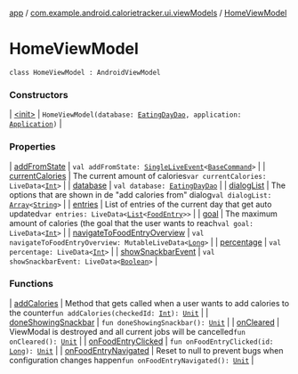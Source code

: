 [app](../../index.md) / [com.example.android.calorietracker.ui.viewModels](../index.md) / [HomeViewModel](./index.md)

# HomeViewModel

`class HomeViewModel : AndroidViewModel`

### Constructors

| [&lt;init&gt;](-init-.md) | `HomeViewModel(database: `[`EatingDayDao`](../../com.example.android.calorietracker.data.room/-eating-day-dao/index.md)`, application: `[`Application`](https://developer.android.com/reference/android/app/Application.html)`)` |

### Properties

| [addFromState](add-from-state.md) | `val addFromState: `[`SingleLiveEvent`](../../com.example.android.calorietracker.utils/-single-live-event/index.md)`<`[`BaseCommand`](../../com.example.android.calorietracker.utils/-base-command/index.md)`>` |
| [currentCalories](current-calories.md) | The current amount of calories`var currentCalories: LiveData<`[`Int`](https://kotlinlang.org/api/latest/jvm/stdlib/kotlin/-int/index.html)`>` |
| [database](database.md) | `val database: `[`EatingDayDao`](../../com.example.android.calorietracker.data.room/-eating-day-dao/index.md) |
| [dialogList](dialog-list.md) | The options that are shown in de "add calories from" dialog`val dialogList: `[`Array`](https://kotlinlang.org/api/latest/jvm/stdlib/kotlin/-array/index.html)`<`[`String`](https://kotlinlang.org/api/latest/jvm/stdlib/kotlin/-string/index.html)`>` |
| [entries](entries.md) | List of entries of the current day that get auto updated`var entries: LiveData<`[`List`](https://kotlinlang.org/api/latest/jvm/stdlib/kotlin.collections/-list/index.html)`<`[`FoodEntry`](../../com.example.android.calorietracker.data.models/-food-entry/index.md)`>>` |
| [goal](goal.md) | The maximum amount of calories (the goal that the user wants to reach`val goal: LiveData<`[`Int`](https://kotlinlang.org/api/latest/jvm/stdlib/kotlin/-int/index.html)`>` |
| [navigateToFoodEntryOverview](navigate-to-food-entry-overview.md) | `val navigateToFoodEntryOverview: MutableLiveData<`[`Long`](https://kotlinlang.org/api/latest/jvm/stdlib/kotlin/-long/index.html)`>` |
| [percentage](percentage.md) | `val percentage: LiveData<`[`Int`](https://kotlinlang.org/api/latest/jvm/stdlib/kotlin/-int/index.html)`>` |
| [showSnackbarEvent](show-snackbar-event.md) | `val showSnackbarEvent: LiveData<`[`Boolean`](https://kotlinlang.org/api/latest/jvm/stdlib/kotlin/-boolean/index.html)`>` |

### Functions

| [addCalories](add-calories.md) | Method that gets called when a user wants to add calories to the counter`fun addCalories(checkedId: `[`Int`](https://kotlinlang.org/api/latest/jvm/stdlib/kotlin/-int/index.html)`): `[`Unit`](https://kotlinlang.org/api/latest/jvm/stdlib/kotlin/-unit/index.html) |
| [doneShowingSnackbar](done-showing-snackbar.md) | `fun doneShowingSnackbar(): `[`Unit`](https://kotlinlang.org/api/latest/jvm/stdlib/kotlin/-unit/index.html) |
| [onCleared](on-cleared.md) | ViewModal is destroyed and all current jobs will be cancelled`fun onCleared(): `[`Unit`](https://kotlinlang.org/api/latest/jvm/stdlib/kotlin/-unit/index.html) |
| [onFoodEntryClicked](on-food-entry-clicked.md) | `fun onFoodEntryClicked(id: `[`Long`](https://kotlinlang.org/api/latest/jvm/stdlib/kotlin/-long/index.html)`): `[`Unit`](https://kotlinlang.org/api/latest/jvm/stdlib/kotlin/-unit/index.html) |
| [onFoodEntryNavigated](on-food-entry-navigated.md) | Reset to null to prevent bugs when configuration changes happen`fun onFoodEntryNavigated(): `[`Unit`](https://kotlinlang.org/api/latest/jvm/stdlib/kotlin/-unit/index.html) |

